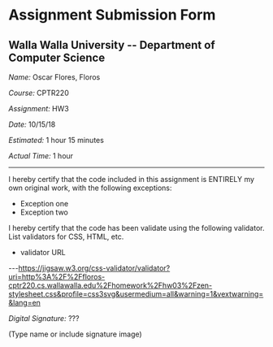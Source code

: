 # Assignment Submission Form

## Walla Walla University -- Department of Computer Science

_Name:_ Oscar Flores, Floros

_Course:_ CPTR220

_Assignment:_ HW3

_Date:_ 10/15/18

_Estimated:_ 1 hour 15 minutes

_Actual Time:_  1 hour

---

I hereby certify that the code included in this assignment is ENTIRELY my own original work, with the following exceptions:

* Exception one
* Exception two

I hereby certify that the code has been validate using the following validator.
List validators for CSS, HTML, etc.

* validator URL

---https://jigsaw.w3.org/css-validator/validator?uri=http%3A%2F%2Ffloros-cptr220.cs.wallawalla.edu%2Fhomework%2Fhw03%2Fzen-stylesheet.css&profile=css3svg&usermedium=all&warning=1&vextwarning=&lang=en

_Digital Signature:_ ???

(Type name or include signature image)

